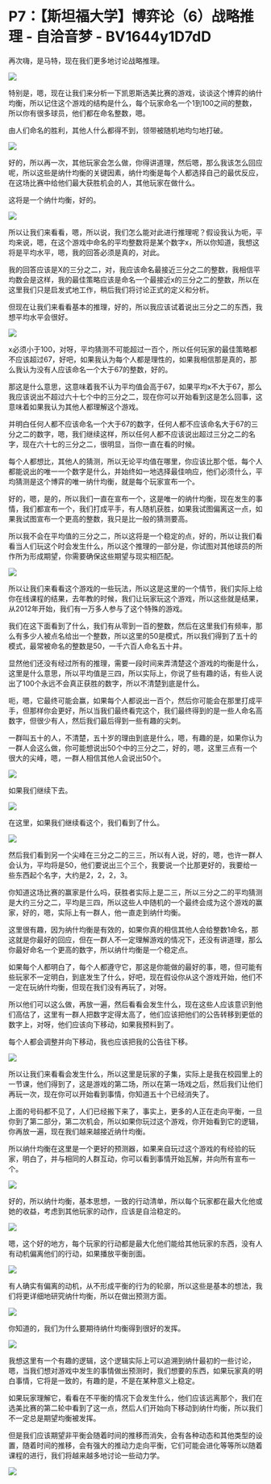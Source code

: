 # P7：【斯坦福大学】博弈论（6）战略推理 - 自洽音梦 - BV1644y1D7dD

再次嗨，是马特，现在我们更多地讨论战略推理。

![](img/b95f7d656ede3ae48f18315b99af25c3_1.png)

特别是，嗯，现在让我们来分析一下凯恩斯选美比赛的游戏，谈谈这个博弈的纳什均衡，所以记住这个游戏的结构是什么，每个玩家命名一个1到100之间的整数，所以你有很多球员，他们都在命名整数，嗯。

由人们命名的胜利，其他人什么都得不到，领带被随机地均匀地打破。

![](img/b95f7d656ede3ae48f18315b99af25c3_3.png)

好的，所以再一次，其他玩家会怎么做，你得讲道理，然后嗯，那么我该怎么回应呢，所以这些是纳什均衡的关键因素，纳什均衡是每个人都选择自己的最优反应，在这场比赛中给他们最大获胜机会的人，其他玩家在做什么。

这将是一个纳什均衡，好的。

![](img/b95f7d656ede3ae48f18315b99af25c3_5.png)

所以让我们来看看，嗯，所以说，我们怎么能对此进行推理呢？假设我认为呃，平均来说，嗯，在这个游戏中命名的平均整数将是某个数字x，所以你知道，我想这将是平均水平，嗯，我的回答必须是真的，对此。

我的回答应该是X的三分之二，对，我应该命名最接近三分之二的整数，我相信平均数会是这样，我的最佳策略应该是命名一个最接近x的三分之二的整数，所以在这里我们只是启发式地工作，稍后我们将讨论正式的定义和分析。

但现在让我们来看看基本的推理，好的，所以我应该试着说出三分之二的东西，我想平均水平会很好。

![](img/b95f7d656ede3ae48f18315b99af25c3_7.png)

x必须小于100，对呀，平均猜测不可能超过一百个，所以任何玩家的最佳策略都不应该超过67，好吧，如果我认为每个人都是理性的，如果我相信那是真的，那么我认为没有人应该命名一个大于67的整数，好的。

那这是什么意思，这意味着我不认为平均值会高于67，如果平均x不大于67，那么我应该说出不超过六十七个中的三分之二，现在你可以开始看到这是怎么回事，这意味着如果我认为其他人都理解这个游戏。

并明白任何人都不应该命名一个大于67的数字，任何人都不应该命名大于67的三分之二的数字，嗯，我们继续这样，所以任何人都不应该说出超过三分之二的名字，现在六十七的三分之二，很明显，当你一直在看的时候。

每个人都想比，其他人的猜测，所以无论平均值在哪里，你应该比那个低，每个人都能说出的唯一一个数字是什么，并始终如一地选择最佳响应，他们必须什么，平均猜测是这个博弈的唯一纳什均衡，就是每个玩家宣布一个。

好的，嗯，是的，所以我们一直在宣布一个，这是唯一的纳什均衡，现在发生的事情，我们都宣布一个，我们打成平手，有人随机获胜，如果我试图偏离这一点，如果我试图宣布一个更高的整数，我只是比一般的猜测要高。

所以我不会在平均值的三分之二，所以这将是一个稳定的点，好的，所以让我们看看当人们玩这个时会发生什么，所以这个推理的一部分是，你试图对其他球员的所作所为形成期望，你需要确保这些期望与现实相匹配。



![](img/b95f7d656ede3ae48f18315b99af25c3_9.png)

所以让我们来看看这个游戏的一些玩法，所以这是这里的一个情节，我们实际上给你在线课程的结果，去年教的时候，我们让玩家玩这个游戏，所以这些就是结果，从2012年开始，我们有一万多人参与了这个特殊的游戏。

我们在这下面看到了什么，我们有从零到一百的整数，然后在这里我们有频率，那么有多少人被点名给出一个整数，所以这里的50是模式，所以我们得到了五十的模式，最常被命名的整数是50，一千六百人命名五十井。

显然他们还没有经过所有的推理，需要一段时间来弄清楚这个游戏的均衡是什么，这里是什么意思，所以平均值是三四，所以实际上，你说了些有趣的话，有些人说出了100个永远不会真正获胜的数字，所以不清楚到底是什么。

呃，嗯，它最终可能会赢，如果每个人都说出一百个，然后你可能会在那里打成平手，但那样你会更好，所以当我们最终看完这个，我们最终得到的是一些人命名高数字，但很少有人，然后我们最后得到一些有趣的尖刺。

一群叫五十的人，不清楚，五十岁的理由到底是什么，嗯，有趣的是，如果你认为一群人会这么做，你可能想说出50个中的三分之二，好的，嗯，这里三点有一个很大的尖峰，嗯，一群人相信其他人会说出50个。



![](img/b95f7d656ede3ae48f18315b99af25c3_11.png)

如果我们继续下去。

![](img/b95f7d656ede3ae48f18315b99af25c3_13.png)

在这里，如果我们继续看这个，我们看到了什么。

![](img/b95f7d656ede3ae48f18315b99af25c3_15.png)

然后我们看到另一个尖峰在三分之二的三三，所以有人说，好的，嗯，也许一群人会认为，平均将是50，他们要说出三个三个，我要说一个比那更好的，我要给一些东西起个名字，大约是2，2，2，3。

你知道这场比赛的赢家是什么吗，获胜者实际上是二三，所以三分之二的平均猜测是大约三分之二，平均是三四，所以这些人中随机的一个最终会成为这个游戏的赢家，好的，嗯，实际上有一群人，他一直走到纳什均衡。

这里很有趣，因为纳什均衡是有效的，如果你真的相信其他人会给整数1命名，那这就是你最好的回应，但在一群人不一定理解游戏的情况下，还没有讲道理，那么你最好命名一个更高的数字，所以纳什均衡是一个稳定点。

如果每个人都明白了，每个人都遵守它，那这是你能做的最好的事，嗯，但可能有些玩家不一定明白，到底发生了什么，好吧，现在假设你从这个游戏开始，他们不一定在玩纳什均衡，但现在我们没有再玩了，对呀。

所以他们可以这么做，再放一遍，然后看看会发生什么，现在这些人应该意识到他们高估了，这里有一群人把数字定得太高了，他们应该把他们的公告转移到更低的数字上，对呀，他们应该向下移动，如果我预料到了。

每个人都会调整并向下移动，我也应该把我的公告往下移。

![](img/b95f7d656ede3ae48f18315b99af25c3_17.png)

所以让我们来看看会发生什么，所以这里是玩家的子集，实际上是我在校园里上的一节课，他们得到了，这是游戏的第二场，所以在第一场戏之后，然后我们让他们再玩一次，现在你可以开始看到事情，你知道五十个已经消失了。

上面的号码都不见了，人们已经搬下来了，事实上，更多的人正在走向平衡，一旦你到了第二部分，第二次机会，所以如果你玩过这个游戏，你开始看到它的逻辑，你再放一遍，现在我们越来越接近纳什均衡。

所以纳什均衡在这里是一个更好的预测器，如果来自玩过这个游戏的有经验的玩家，明白了，并与相同的人群互动，你可以看到事情开始瓦解，并向所有宣布一个。



![](img/b95f7d656ede3ae48f18315b99af25c3_19.png)

好的，所以纳什均衡，基本思想，一致的行动清单，所以每个玩家都在最大化他或她的收益，考虑到其他玩家的动作，应该是自洽稳定的。



![](img/b95f7d656ede3ae48f18315b99af25c3_21.png)

嗯，这个好的地方，每个玩家的行动都是最大化他们能给其他玩家的东西，没有人有动机偏离他们的行动，如果播放平衡剖面。



![](img/b95f7d656ede3ae48f18315b99af25c3_23.png)

有人确实有偏离的动机，从不形成平衡的行为的轮廓，所以这些是基本的想法，我们将更详细地研究纳什均衡，所以在做出预测方面。



![](img/b95f7d656ede3ae48f18315b99af25c3_25.png)

你知道的，我们为什么要期待纳什均衡得到很好的发挥。

![](img/b95f7d656ede3ae48f18315b99af25c3_27.png)

我想这里有一个有趣的逻辑，这个逻辑实际上可以追溯到纳什最初的一些讨论，嗯，当我们想对游戏中发生的事情做出预测时，我们想要的东西，如果玩家真的明白事情，它将是一致的，有趣的是，不是在某种意义上稳定。

如果玩家理解它，看看在不平衡的情况下会发生什么，他们应该远离那个，我们在选美比赛的第二轮中看到了这一点，然后人们开始向下移动到纳什均衡，所以我们不一定总是期望均衡被发挥。

但是我们应该期望非平衡会随着时间的推移而消失，会有各种动态和其他类型的设置，随着时间的推移，会有强大的推动力走向平衡，它们可能会进化等等所以随着课程的进行，我们将越来越多地讨论一些动力学。



![](img/b95f7d656ede3ae48f18315b99af25c3_29.png)